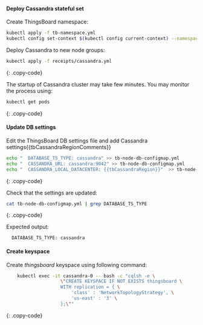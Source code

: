 #### Deploy Cassandra stateful set

Create ThingsBoard namespace:

```bash
kubectl apply -f tb-namespace.yml
kubectl config set-context $(kubectl config current-context) --namespace=thingsboard
```

Deploy Cassandra to new node groups:

```bash
kubectl apply -f receipts/cassandra.yml
```
{: .copy-code}

The startup of Cassandra cluster may take few minutes. You may monitor the process using:

```bash
kubectl get pods
```
{: .copy-code}

#### Update DB settings

Edit the ThingsBoard DB settings file and add Cassandra settings{{tbCassandraRegionComments}}


```bash
echo "  DATABASE_TS_TYPE: cassandra" >> tb-node-db-configmap.yml
echo "  CASSANDRA_URL: cassandra:9042" >> tb-node-db-configmap.yml
echo "  CASSANDRA_LOCAL_DATACENTER: {{tbCassandraRegion}}"  >> tb-node-db-configmap.yml
```
{: .copy-code}

Check that the settings are updated:

```bash
cat tb-node-db-configmap.yml | grep DATABASE_TS_TYPE
```
{: .copy-code}

Expected output:

```text
  DATABASE_TS_TYPE: cassandra
```

#### Create keyspace

Create *thingsboard* keyspace using following command:

```bash
    kubectl exec -it cassandra-0 -- bash -c "cqlsh -e \
                    \"CREATE KEYSPACE IF NOT EXISTS thingsboard \
                    WITH replication = { \
                        'class' : 'NetworkTopologyStrategy', \
                        'us-east' : '3' \
                    };\""
```
{: .copy-code}